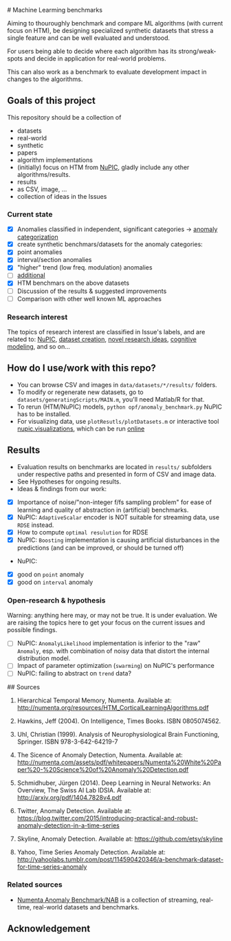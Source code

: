 # Machine Learming benchmarks

Aiming to thouroughly benchmark and compare ML algorithms (with current focus on HTM), be designing specialized synthetic datasets that stress a single feature and can be well evaluated and understood. 

For users being able to decide where each algorithm has its strong/weak-spots and decide in application for real-world problems. 

This can also work as a benchmark to evaluate development impact in changes to the algorithms. 


## Goals of this project

This repository should be a collection of
* datasets
 * real-world
 * synthetic
* papers
* algorithm implementations
 * (initially) focus on HTM from [NuPIC](https://github.com/numenta/nupic), gladly include any other algorithms/results.
* results
 * as CSV, image, ...
* collection of ideas in the Issues

### Current state

- [x] Anomalies classified in independent, significant categories -> [anomaly categorization](https://github.com/breznak/neural.benchmark/issues/2)
- [x] create synthetic benchmars/datasets for the anomaly categories:
 - [x] point anomalies
 - [x] interval/section anomalies
 - [x] "higher" trend (low freq. modulation) anomalies
 - [ ] [additional](https://github.com/breznak/neural.benchmark/labels/dataset)
- [x] HTM benchmars on the above datasets
 - [ ] Discussion of the results & suggested improvements
 - [ ] Comparison with other well known ML approaches

### Research interest

The topics of research interest are classified in Issue's labels, and are related to: [NuPIC](https://github.com/breznak/neural.benchmark/labels/nupic), [dataset creation](https://github.com/breznak/neural.benchmark/labels/dataset), [novel research ideas](https://github.com/breznak/neural.benchmark/labels/research), [cognitive modeling](https://github.com/breznak/neural.benchmark/labels/cognitive), and so on...


## How do I use/work with this repo?

* You can browse CSV and images in `data/datasets/*/results/` folders.
* To modify or regenerate new datasets, go to `datasets/generatingScripts/MAIN.m`, you'll need Matlab/R for that.
* To rerun (HTM/NuPIC) models, `python opf/anomaly_benchmark.py` NuPIC has to be installed.
* For visualizing data, use `plotResutls/plotDatasets.m` or interactive tool [nupic.visualizations](https://github.com/nupic-community/nupic.visualizations), which can be run [online](https://nupic-visualizations.firebaseapp.com/)


## Results

* Evaluation results on benchmarks are located in `results/` subfolders under respective paths and presented in form of CSV and image data. 
* See Hypotheses for ongoing results. 
* Ideas & findings from our work:
 - [x] Importance of noise/"non-integer f/fs sampling problem" for ease of learning and quality of abstraction in (artificial) benchmarks.
 - [x] NuPIC: `AdaptiveScalar` encoder is NOT suitable for streaming data, use `RDSE` instead. 
  - [x] How to compute `optimal resulution` for RDSE
 - [x] NuPIC: `Boosting` implementation is causing artificial disturbances in the predictions (and can be improved, or should be turned off)
 - NuPIC:
  - [x] good on `point` anomaly
  - [x] good on `interval` anomaly

### Open-research & hypothesis 

Warning: anything here may, or may not be true. It is under evaluation. We are raising the topics here to get your focus on the current issues and possible findings. 

- [ ] NuPIC: `AnomalyLikelihood` implementation is inferior to the "raw" `Anomaly`, esp. with combination of noisy data that distort the internal distribution model. 
- [ ] Impact of parameter optimization (`swarming`) on NuPIC's performance
- [ ] NuPIC: failing to abstract on `trend` data?

## Sources

1.	Hierarchical Temporal Memory, Numenta. Available at: http://numenta.org/resources/HTM_CorticalLearningAlgorithms.pdf

2.	Hawkins, Jeff (2004). On Intelligence, Times Books. ISBN 0805074562.

3.	Uhl, Christian (1999). Analysis of Neurophysiological Brain Functioning, Springer. ISBN 978-3-642-64219-7

4.	The Sicence of Anomaly Detection, Numenta. Available at: http://numenta.com/assets/pdf/whitepapers/Numenta%20White%20Paper%20-%20Science%20of%20Anomaly%20Detection.pdf

5.	Schmidhuber, Jürgen (2014). Deep Learning in Neural Networks: An Overview, The Swiss AI Lab IDSIA. Available at: http://arxiv.org/pdf/1404.7828v4.pdf

6.	Twitter, Anomaly Detection. Available at: https://blog.twitter.com/2015/introducing-practical-and-robust-anomaly-detection-in-a-time-series

7.	Skyline, Anomaly Detection. Available at: https://github.com/etsy/skyline

8.	Yahoo, Time Series Anomaly Detection. Available at: http://yahoolabs.tumblr.com/post/114590420346/a-benchmark-dataset-for-time-series-anomaly

### Related sources

* [Numenta Anomaly Benchmark/NAB](https://github.com/numenta/NAB) is a collection of streaming, real-time, real-world datasets and benchmarks.



## Acknowledgement

